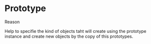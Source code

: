 # Prototype 

Reason 

Help to specifie the kind of objects taht will create using the prototype instance and create new objects by the copy of this prototypes.

